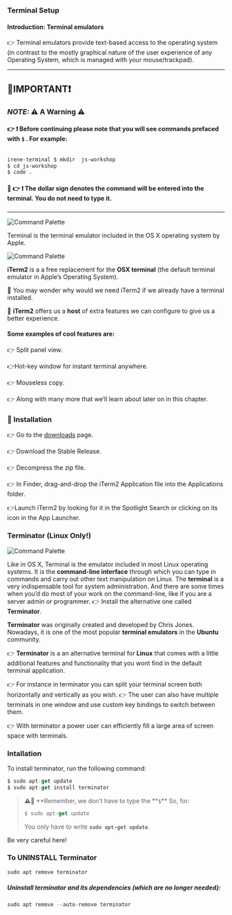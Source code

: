 ### Terminal Setup

#### Introduction: Terminal emulators

👉 Terminal emulators provide text-based access to the operating system (in contrast to the mostly graphical nature of the user experience of any Operating System, which is managed with your mouse/trackpad).

---

## 🔴IMPORTANT❗

### **_NOTE:_** ⚠️ A Warning ⚠️

#### 👉 ❗️ Before continuing please note that you will see commands prefaced with `$` . For example:

```bash

irene-terminal $ mkdir  js-workshop
$ cd js-workshop
$ code .

```

#### 🤔 👉 ❗️ The dollar sign denotes the command will be entered into the terminal. You do not need to type it.

###

---

![Command Palette](https://i.imgur.com/EKEmTLk.png)

Terminal is the terminal emulator included in the OS X operating system by Apple.

![Command Palette](https://i.imgur.com/3cfDogH.png)

**iTerm2** is a a free replacement for the **OSX terminal** (the default terminal emulator in Apple’s Operating System).

🤔 You may wonder why would we need iTerm2 if we already have a terminal installed.

🛑 **iTerm2** offers us a **host** of extra features we can configure to give us a better experience.

#### Some examples of cool features are:

👉 Split panel view.

👉Hot-key window for instant terminal anywhere.

👉 Mouseless copy.

👉 Along with many more that we’ll learn about later on in this chapter.

### 🛑 Installation

👉 Go to the [downloads](https://www.iterm2.com/downloads.html) page.

👉 Download the Stable Release.

👉 Decompress the zip file.

👉 In Finder, drag-and-drop the iTerm2 Application file into the Applications folder.

👉Launch iTerm2 by looking for it in the Spotlight Search or clicking on its icon in the App Launcher.

### Terminator (Linux Only!)

![Command Palette](./images/terminator.png)

Like in OS X, Terminal is the emulator included in most Linux operating systems. It is the **command-line interface** through which you can type in commands and carry out other text manipulation on Linux.
The **terminal** is a very indispensable tool for system administration. And there are some times when you’d do most of your work on the command-line, like if you are a server admin or programmer.
👉 Install the alternative one called **Terminator**.

**Terminator** was originally created and developed by Chris Jones. Nowadays, it is one of the most popular **terminal emulators** in the **Ubuntu** community.

👉 **Terminator** is a an alternative terminal for **Linux** that comes with a little additional features and functionality that you wont find in the default terminal application.

👉 For instance in terminator you can split your terminal screen both horizontally and vertically as you wish.
👉 The user can also have multiple terminals in one window and use custom key bindings to switch between them.

👉 With terminator a power user can efficiently fill a large area of screen space with terminals.

### Intallation

To install terminator, run the following command:

```js
$ sudo apt-get update
$ sudo apt-get install terminator
```

> :warning:🛑 **Remember, we don’t have to type the **`$`\*\*
> So, for:
>
> ```js
> $ sudo apt-get update
> ```
>
> You only have to write **`sudo apt-get update`**.

Be very careful here!

### To UNINSTALL Terminator

```js
sudo apt remove terminator
```

##### Uninstall terminator and its dependencies (which are no longer needed):

```js
sudo apt remove --auto-remove terminator
```